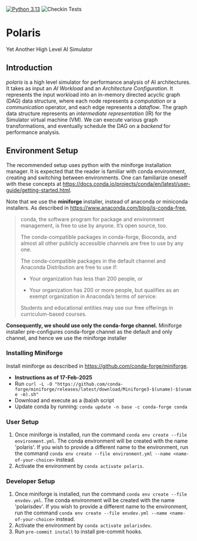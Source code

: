 [![Python 3.13](https://img.shields.io/badge/python-3.13-blue.svg)](https://www.python.org/downloads/release/python-3132/)
![Checkin Tests](https://github.com/tenstorrent/polaris/actions/workflows/checkin_tests.yml/badge.svg?branch=main)
<!-- 
  ![Unit Tests](./__ci/badge/pytest.svg?dummy=8484744)
  [![Coverage](./__ci/badge/coverage.svg?dummy=8484744)](./__ci/html/index.html)
-->
# Polaris
Yet Another High Level AI Simulator

## Introduction
*polaris* is a high level simulator for performance analysis of AI architectures. It takes as input an *AI Workload* and an *Architecture Configuration*. It represents the input workload into an in-memory directed acyclic graph (DAG) data structure, where each node represents a *computation* or a *communication* operator, and each edge represents a *dataflow*. The graph data structure represents an *intermediate representation* (IR) for the Simulator virtual machine (VM). We can execute various graph transformations, and eventually schedule the DAG on a *backend* for performance analysis.

## Environment Setup

The recommended setup uses python with the miniforge installation manager. It is expected that the reader is familiar 
with conda environment, creating and switching between environments. One can familiarize oneself with these concepts at
https://docs.conda.io/projects/conda/en/latest/user-guide/getting-started.html. 

Note that we use the **miniforge** installer, instead of anaconda or miniconda installers.
As described in https://www.anaconda.com/blog/is-conda-free, 

> conda, the software program for package and environment management, is free to use by anyone.  It’s open source, too.
>
> The conda-compatible packages in conda-forge, Bioconda, and almost all other publicly accessible channels are free to use by any one.
>
> The conda-compatible packages in the default channel and Anaconda Distribution are free to use if:
>
> - Your organization has less than 200 people, or
>
> - Your organization has 200 or more people, but qualifies as an exempt organization in Anaconda’s terms of service:
>
> Students and educational entities may use our free offerings in curriculum-based courses.

**Consequently, we should use only the conda-forge channel.** 
Miniforge installer pre-configures conda-forge channel as the default and only channel, and hence we use the miniforge
installer

### Installing Miniforge 
Install miniforge as described in https://github.com/conda-forge/miniforge. 
 * **Instructions as of 17-Feb-2025**
 * Run `curl -L -O "https://github.com/conda-forge/miniforge/releases/latest/download/Miniforge3-$(uname)-$(uname -m).sh"`
 * Download and execute as a (ba)sh script
 * Update conda by running: `conda update -n base -c conda-forge conda`

### User Setup
1. Once miniforge is installed, run the command `conda env create --file environment.yml`. The conda environment will
   be created with the name 'polaris'. If you wish to provide a different name to the environment, run the command
   `conda env create --file environment.yml --name <name-of-your-choice>` instead.
2. Activate the environment by `conda activate polaris`.

### Developer Setup
1. Once miniforge is installed, run the command `conda env create --file envdev.yml`. The conda environment will
   be created with the name 'polarisdev'. If you wish to provide a different name to the environment, run the command
   `conda env create --file envdev.yml --name <name-of-your-choice>` instead.
2. Activate the environment by `conda activate polarisdev`.
3. Run `pre-commit install` to install pre-commit hooks.
